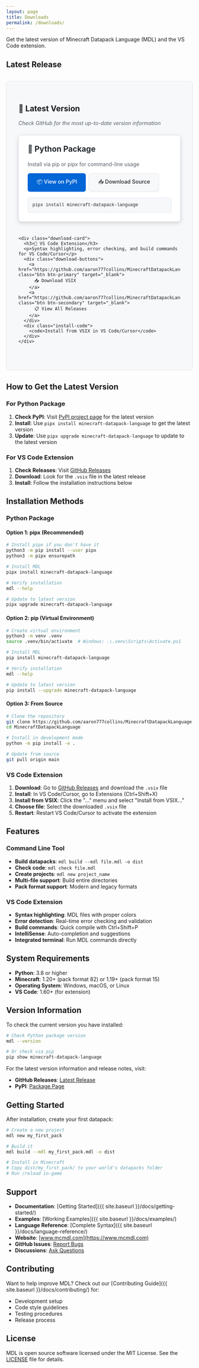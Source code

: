 ```yaml
---
layout: page
title: Downloads
permalink: /downloads/
---
```


Get the latest version of Minecraft Datapack Language (MDL) and the VS Code extension.

## Latest Release

<div class="download-section">
  <h2>🎯 Latest Version</h2>
  <p class="release-date">Check GitHub for the most up-to-date version information</p>
  
  <div class="download-grid">
    <div class="download-card">
      <h3>🐍 Python Package</h3>
      <p>Install via pip or pipx for command-line usage</p>
      <div class="download-buttons">
        <a href="https://pypi.org/project/minecraft-datapack-language/" class="btn btn-primary" target="_blank">
          📦 View on PyPI
        </a>
        <a href="https://github.com/aaron777collins/MinecraftDatapackLanguage/releases/latest" class="btn btn-secondary" target="_blank">
          📥 Download Source
        </a>
      </div>
      <div class="install-code">
        <code>pipx install minecraft-datapack-language</code>
      </div>
    </div>
    
    <div class="download-card">
      <h3>🔧 VS Code Extension</h3>
      <p>Syntax highlighting, error checking, and build commands for VS Code/Cursor</p>
      <div class="download-buttons">
        <a href="https://github.com/aaron777collins/MinecraftDatapackLanguage/releases/latest" class="btn btn-primary" target="_blank">
          📥 Download VSIX
        </a>
        <a href="https://github.com/aaron777collins/MinecraftDatapackLanguage/releases" class="btn btn-secondary" target="_blank">
          📋 View All Releases
        </a>
      </div>
      <div class="install-code">
        <code>Install from VSIX in VS Code/Cursor</code>
      </div>
    </div>
  </div>
</div>

## How to Get the Latest Version

### For Python Package
1. **Check PyPI**: Visit [PyPI project page](https://pypi.org/project/minecraft-datapack-language/) for the latest version
2. **Install**: Use `pipx install minecraft-datapack-language` to get the latest version
3. **Update**: Use `pipx upgrade minecraft-datapack-language` to update to the latest version

### For VS Code Extension
1. **Check Releases**: Visit [GitHub Releases](https://github.com/aaron777collins/MinecraftDatapackLanguage/releases/latest)
2. **Download**: Look for the `.vsix` file in the latest release
3. **Install**: Follow the installation instructions below

## Installation Methods

### Python Package

#### Option 1: pipx (Recommended)
```bash
# Install pipx if you don't have it
python3 -m pip install --user pipx
python3 -m pipx ensurepath

# Install MDL
pipx install minecraft-datapack-language

# Verify installation
mdl --help

# Update to latest version
pipx upgrade minecraft-datapack-language
```

#### Option 2: pip (Virtual Environment)
```bash
# Create virtual environment
python3 -m venv .venv
source .venv/bin/activate  # Windows: .\.venv\Scripts\Activate.ps1

# Install MDL
pip install minecraft-datapack-language

# Verify installation
mdl --help

# Update to latest version
pip install --upgrade minecraft-datapack-language
```

#### Option 3: From Source
```bash
# Clone the repository
git clone https://github.com/aaron777collins/MinecraftDatapackLanguage.git
cd MinecraftDatapackLanguage

# Install in development mode
python -m pip install -e .

# Update from source
git pull origin main
```

### VS Code Extension

1. **Download**: Go to [GitHub Releases](https://github.com/aaron777collins/MinecraftDatapackLanguage/releases/latest) and download the `.vsix` file
2. **Install**: In VS Code/Cursor, go to Extensions (Ctrl+Shift+X)
3. **Install from VSIX**: Click the "..." menu and select "Install from VSIX..."
4. **Choose file**: Select the downloaded `.vsix` file
5. **Restart**: Restart VS Code/Cursor to activate the extension

## Features

### Command Line Tool
- **Build datapacks**: `mdl build --mdl file.mdl -o dist`
- **Check code**: `mdl check file.mdl`
- **Create projects**: `mdl new project_name`
- **Multi-file support**: Build entire directories
- **Pack format support**: Modern and legacy formats

### VS Code Extension
- **Syntax highlighting**: MDL files with proper colors
- **Error detection**: Real-time error checking and validation
- **Build commands**: Quick compile with Ctrl+Shift+P
- **IntelliSense**: Auto-completion and suggestions
- **Integrated terminal**: Run MDL commands directly

## System Requirements

- **Python**: 3.8 or higher
- **Minecraft**: 1.20+ (pack format 82) or 1.19+ (pack format 15)
- **Operating System**: Windows, macOS, or Linux
- **VS Code**: 1.60+ (for extension)

## Version Information

To check the current version you have installed:

```bash
# Check Python package version
mdl --version

# Or check via pip
pip show minecraft-datapack-language
```

For the latest version information and release notes, visit:
- **GitHub Releases**: [Latest Release](https://github.com/aaron777collins/MinecraftDatapackLanguage/releases/latest)
- **PyPI**: [Package Page](https://pypi.org/project/minecraft-datapack-language/)

## Getting Started

After installation, create your first datapack:

```bash
# Create a new project
mdl new my_first_pack

# Build it
mdl build --mdl my_first_pack.mdl -o dist

# Install in Minecraft
# Copy dist/my_first_pack/ to your world's datapacks folder
# Run /reload in-game
```

## Support

- **Documentation**: [Getting Started]({{ site.baseurl }}/docs/getting-started/)
- **Examples**: [Working Examples]({{ site.baseurl }}/docs/examples/)
- **Language Reference**: [Complete Syntax]({{ site.baseurl }}/docs/language-reference/)
- **Website**: [www.mcmdl.com](https://www.mcmdl.com)
- **GitHub Issues**: [Report Bugs](https://github.com/aaron777collins/MinecraftDatapackLanguage/issues)
- **Discussions**: [Ask Questions](https://github.com/aaron777collins/MinecraftDatapackLanguage/discussions)

## Contributing

Want to help improve MDL? Check out our [Contributing Guide]({{ site.baseurl }}/docs/contributing/) for:

- Development setup
- Code style guidelines
- Testing procedures
- Release process

## License

MDL is open source software licensed under the MIT License. See the [LICENSE](https://github.com/aaron777collins/MinecraftDatapackLanguage/blob/main/LICENSE) file for details.

<style>
.download-section {
  margin: 2rem 0;
  padding: 2rem;
  background: #f6f8fa;
  border-radius: 8px;
  border: 1px solid #e1e4e8;
}

[data-theme="dark"] .download-section {
  background: #161b22;
  border-color: #30363d;
}

.release-date {
  color: #586069;
  font-style: italic;
  margin-bottom: 1.5rem;
}

[data-theme="dark"] .release-date {
  color: #8b949e;
}

.download-grid {
  display: grid;
  grid-template-columns: repeat(auto-fit, minmax(350px, 1fr));
  gap: 1.5rem;
  margin: 1.5rem 0;
}

.download-card {
  background: white;
  padding: 1.5rem;
  border-radius: 8px;
  border: 1px solid #e1e4e8;
  box-shadow: 0 4px 12px rgba(0,0,0,0.15);
  transition: transform 0.2s, box-shadow 0.2s;
}

[data-theme="dark"] .download-card {
  background: #21262d;
  border-color: #30363d;
  box-shadow: 0 4px 12px rgba(0,0,0,0.3);
}

.download-card:hover {
  transform: translateY(-2px);
  box-shadow: 0 6px 20px rgba(0,0,0,0.2);
}

[data-theme="dark"] .download-card:hover {
  box-shadow: 0 6px 20px rgba(0,0,0,0.4);
}

.download-card h3 {
  margin-top: 0;
  color: #24292e;
  font-size: 1.3rem;
}

[data-theme="dark"] .download-card h3 {
  color: #e6edf3;
}

.download-card p {
  color: #586069;
}

[data-theme="dark"] .download-card p {
  color: #c9d1d9;
}

.download-buttons {
  display: flex;
  gap: 0.5rem;
  margin: 1rem 0;
  flex-wrap: wrap;
}

.btn {
  display: inline-flex;
  align-items: center;
  padding: 0.75rem 1.5rem;
  font-size: 0.9rem;
  font-weight: 500;
  text-decoration: none;
  border-radius: 6px;
  transition: all 0.2s;
  border: none;
  cursor: pointer;
}

.btn-primary {
  background: #0366d6;
  color: white;
}

.btn-primary:hover {
  background: #0256b3;
  text-decoration: none;
  transform: translateY(-1px);
  box-shadow: 0 6px 16px rgba(0,0,0,0.2);
}

.btn-secondary {
  background: #f6f8fa;
  color: #24292e;
  border: 1px solid #e1e4e8;
}

[data-theme="dark"] .btn-secondary {
  background: #21262d;
  color: #e6edf3;
  border-color: #30363d;
}

.btn-secondary:hover {
  background: #e1e4e8;
  text-decoration: none;
}

[data-theme="dark"] .btn-secondary:hover {
  background: #30363d;
}

.btn-outline {
  background: transparent;
  color: #0366d6;
  border: 1px solid #0366d6;
}

[data-theme="dark"] .btn-outline {
  color: #58a6ff;
  border-color: #58a6ff;
}

.btn-outline:hover {
  background: #0366d6;
  color: white;
  text-decoration: none;
}

[data-theme="dark"] .btn-outline:hover {
  background: #58a6ff;
  color: #0d1117;
}

.install-code {
  background: #f6f8fa;
  padding: 0.75rem;
  border-radius: 4px;
  border: 1px solid #e1e4e8;
  margin-top: 1rem;
}

[data-theme="dark"] .install-code {
  background: #191d23 !important;
  border-color: #30363d;
}

.install-code code {
  font-family: 'SFMono-Regular', Consolas, 'Liberation Mono', Menlo, monospace;
  color: #24292e;
  border: 0;
}

[data-theme="dark"] .install-code code {
  color: #e6edf3;
  background: inherit !important;
}

.releases-section {
  margin: 3rem 0;
}

.release-list {
  display: grid;
  gap: 1rem;
  margin: 1.5rem 0;
}

.release-item {
  background: white;
  padding: 1.5rem;
  border-radius: 8px;
  border: 1px solid #e1e4e8;
  box-shadow: 0 4px 12px rgba(0,0,0,0.15);
  transition: transform 0.2s, box-shadow 0.2s;
}

.release-item:hover {
  transform: translateY(-2px);
  box-shadow: 0 6px 20px rgba(0,0,0,0.2);
}

.release-item h3 {
  margin-top: 0;
  color: #24292e;
  font-size: 1.2rem;
}

.release-item a {
  color: #0366d6;
  text-decoration: none;
  font-weight: 500;
}

.release-item a:hover {
  text-decoration: underline;
}

.release-links {
  display: flex;
  justify-content: space-between;
  align-items: center;
  margin-top: 1rem;
}

.asset-count {
  color: #586069;
  font-size: 0.9rem;
}

.view-all {
  text-align: center;
  margin-top: 2rem;
}

@media (max-width: 768px) {
  .download-grid {
    grid-template-columns: 1fr;
  }
  
  .download-buttons {
    flex-direction: column;
  }
  
  .btn {
    justify-content: center;
  }
  
  .release-links {
    flex-direction: column;
    gap: 0.5rem;
    align-items: flex-start;
  }
}
</style>
